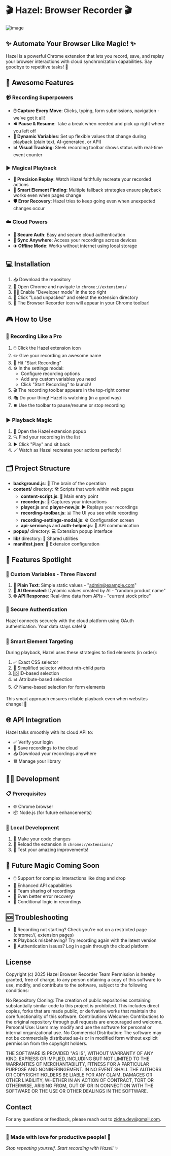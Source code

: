 # 🎬 Hazel: Browser Recorder 🎬

![image](https://github.com/user-attachments/assets/f7e79885-5ae3-4253-b00e-806dc089cc0e)


## ✨ Automate Your Browser Like Magic! ✨

Hazel is a powerful Chrome extension that lets you record, save, and replay your browser interactions with cloud synchronization capabilities. Say goodbye to repetitive tasks! 🎉


## 🚀 Awesome Features

### 📹 Recording Superpowers
- **🖱️ Capture Every Move**: Clicks, typing, form submissions, navigation - we've got it all!
- **⏯️ Pause & Resume**: Take a break when needed and pick up right where you left off
- **🔄 Dynamic Variables**: Set up flexible values that change during playback (plain text, AI-generated, or API)
- **📊 Visual Tracking**: Sleek recording toolbar shows status with real-time event counter

### ▶️ Magical Playback
- **🎯 Precision Replay**: Watch Hazel faithfully recreate your recorded actions
- **🧠 Smart Element Finding**: Multiple fallback strategies ensure playback works even when pages change
- **🛡️ Error Recovery**: Hazel tries to keep going even when unexpected changes occur

### ☁️ Cloud Powers
- **🔐 Secure Auth**: Easy and secure cloud authentication
- **🔄 Sync Anywhere**: Access your recordings across devices
- **✈️ Offline Mode**: Works without internet using local storage

## 💻 Installation

1. 📥 Download the repository
2. 🧩 Open Chrome and navigate to `chrome://extensions/`
3. 👨‍💻 Enable "Developer mode" in the top right
4. 📁 Click "Load unpacked" and select the extension directory
5. 🎉 The Browser Recorder icon will appear in your Chrome toolbar!

## 🎮 How to Use

### 🎥 Recording Like a Pro

1. 🖱️ Click the Hazel extension icon
2. ✏️ Give your recording an awesome name
3. 🚀 Hit "Start Recording"
4. ⚙️ In the settings modal:
    - Configure recording options
    - Add any custom variables you need
    - Click "Start Recording" to launch!
5. 🎬 The recording toolbar appears in the top-right corner
6. 🎭 Do your thing! Hazel is watching (in a good way)
7. ⏹️ Use the toolbar to pause/resume or stop recording

### ▶️ Playback Magic

1. 📂 Open the Hazel extension popup
2. 🔍 Find your recording in the list
3. ▶️ Click "Play" and sit back
4. 🪄 Watch as Hazel recreates your actions perfectly!

## 🗂️ Project Structure

- **background.js**: 🧠 The brain of the operation
- **content/** directory: 🛠️ Scripts that work within web pages
    - **content-script.js**: 🏁 Main entry point
    - **recorder.js**: 🎥 Captures your interactions
    - **player.js** and **player-new.js**: ▶️ Replays your recordings
    - **recording-toolbar.js**: 📊 The UI you see while recording
    - **recording-settings-modal.js**: ⚙️ Configuration screen
    - **api-service.js** and **auth-helper.js**: 🔌 API communication
- **popup/** directory: 💻 Extension popup interface
- **lib/** directory: 🧰 Shared utilities
- **manifest.json**: 📝 Extension configuration

## 🌟 Features Spotlight

### 🔮 Custom Variables - Three Flavors!

1. **📝 Plain Text**: Simple static values - "admin@example.com"
2. **🤖 AI Generated**: Dynamic values created by AI - "random product name"
3. **🌐 API Response**: Real-time data from APIs - "current stock price"

### 🔑 Secure Authentication

Hazel connects securely with the cloud platform using OAuth authentication. Your data stays safe! 🔒

### 🎯 Smart Element Targeting

During playback, Hazel uses these strategies to find elements (in order):

1. ✅ Exact CSS selector
2. 🔄 Simplified selector without nth-child parts
3. 🆔 ID-based selection
4. 📊 Attribute-based selection
5. 📋 Name-based selection for form elements

This smart approach ensures reliable playback even when websites change! 💪

## 🌐 API Integration

Hazel talks smoothly with its cloud API to:

- ✅ Verify your login
- 💾 Save recordings to the cloud
- 📥 Download your recordings anywhere
- 🗑️ Manage your library

## 👨‍💻 Development

### 📋 Prerequisites

- 🌐 Chrome browser
- 📦 Node.js (for future enhancements)

### 🔧 Local Development

1. 📝 Make your code changes
2. 🔄 Reload the extension in `chrome://extensions/`
3. 🧪 Test your amazing improvements!

## 🔮 Future Magic Coming Soon

- 🖱️ Support for complex interactions like drag and drop
- 🚀 Enhanced API capabilities
- 👥 Team sharing of recordings
- 💪 Even better error recovery
- 🧠 Conditional logic in recordings

## 🆘 Troubleshooting

- 🚫 Recording not starting? Check you're not on a restricted page (chrome://, extension pages)
- ❌ Playback misbehaving? Try recording again with the latest version
- 🔑 Authentication issues? Log in again through the cloud platform

## License

Copyright (c) 2025 Hazel Browser Recorder Team
Permission is hereby granted, free of charge, to any person obtaining a copy of this software to use, modify, and contribute to the software, subject to the following conditions:

No Repository Cloning: The creation of public repositories containing substantially similar code to this project is prohibited. This includes direct copies, forks that are made public, or derivative works that maintain the core functionality of this software.
Contributions Welcome: Contributions to the original repository through pull requests are encouraged and welcome.
Personal Use: Users may modify and use the software for personal or internal organizational use.
No Commercial Distribution: The software may not be commercially distributed as-is or in modified form without explicit permission from the copyright holders.

THE SOFTWARE IS PROVIDED "AS IS", WITHOUT WARRANTY OF ANY KIND, EXPRESS OR IMPLIED, INCLUDING BUT NOT LIMITED TO THE WARRANTIES OF MERCHANTABILITY, FITNESS FOR A PARTICULAR PURPOSE AND NONINFRINGEMENT. IN NO EVENT SHALL THE AUTHORS OR COPYRIGHT HOLDERS BE LIABLE FOR ANY CLAIM, DAMAGES OR OTHER LIABILITY, WHETHER IN AN ACTION OF CONTRACT, TORT OR OTHERWISE, ARISING FROM, OUT OF OR IN CONNECTION WITH THE SOFTWARE OR THE USE OR OTHER DEALINGS IN THE SOFTWARE.

## Contact

For any questions or feedback, please reach out to [zidna.dev@gmail.com](mailto:zidna.dev@gmail.com).

---

### 🌟 Made with love for productive people! 🌟

*Stop repeating yourself. Start recording with Hazel!* ✨
